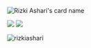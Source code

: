 ![Rizki Ashari's card name](https://cardivo.vercel.app/api?name=Rizki%20Ashari&description=Hi,%20i%27m%20a%20fullstack%20web%20developer.&image=https://avatars.githubusercontent.com/u/63346492?v=4&fontColor=%23ddd&backgroundColor=%232A272A&iconColor=%23fff&instagram=rizkiashari_&linkedin=Rizki%20Ashari%&github=rizkiashari&pattern=iLikeFood&colorPattern=%23000)

<div>
  <img src="https://github-readme-stats.vercel.app/api?username=rizkiashari&show_icons=true&theme=radical"/>
  <img  src="https://github-readme-stats.vercel.app/api/top-langs/?username=rizkiashari&layout=compact"/>
</div>

<p><img align="center" src="https://github-readme-streak-stats.herokuapp.com/?user=rizkiashari&" alt="rizkiashari" /></p>

